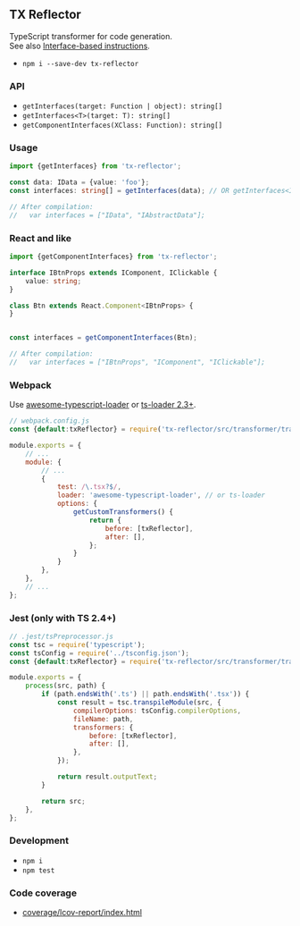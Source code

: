 TX Reflector
------------
TypeScript transformer for code generation.<br/>
See also [Interface-based instructions](https://github.com/artifact-project/ibi).

 - `npm i --save-dev tx-reflector`


### API

 - `getInterfaces(target: Function | object): string[]`
 - `getInterfaces<T>(target: T): string[]`
 - `getComponentInterfaces(XClass: Function): string[]`



### Usage

```ts
import {getInterfaces} from 'tx-reflector';

const data: IData = {value: 'foo'};
const interfaces: string[] = getInterfaces(data); // OR getInterfaces<IData>(anything);

// After compilation:
//   var interfaces = ["IData", "IAbstractData"];
```


### React and like

```ts
import {getComponentInterfaces} from 'tx-reflector';

interface IBtnProps extends IComponent, IClickable {
	value: string;
}

class Btn extends React.Component<IBtnProps> {
}


const interfaces = getComponentInterfaces(Btn);

// After compilation:
//   var interfaces = ["IBtnProps", "IComponent", "IClickable"];
```


### Webpack
Use [awesome-typescript-loader](https://github.com/s-panferov/awesome-typescript-loader) or [ts-loader 2.3+](https://github.com/TypeStrong/ts-loader/).

```js
// webpack.config.js
const {default:txReflector} = require('tx-reflector/src/transformer/transformer');

module.exports = {
	// ...
	module: {
		// ...
		{
			test: /\.tsx?$/,
			loader: 'awesome-typescript-loader', // or ts-loader
			options: {
				getCustomTransformers() {
					return {
						before: [txReflector],
						after: [],
					};
				}
			}
		},
	},
	// ...
};
```


### Jest (only with TS 2.4+)

```js
// .jest/tsPreprocessor.js
const tsc = require('typescript');
const tsConfig = require('../tsconfig.json');
const {default:txReflector} = require('tx-reflector/src/transformer/transformer');

module.exports = {
	process(src, path) {
		if (path.endsWith('.ts') || path.endsWith('.tsx')) {
			const result = tsc.transpileModule(src, {
				compilerOptions: tsConfig.compilerOptions,
				fileName: path,
				transformers: {
					before: [txReflector],
					after: [],
				},
			});

			return result.outputText;
		}

		return src;
	},
};
```


### Development

 - `npm i`
 - `npm test`


### Code coverage

 - [coverage/lcov-report/index.html](./coverage/lcov-report/index.html)

